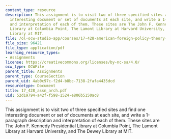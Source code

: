 ```yaml
---
content_type: resource
description: This assignment is to visit two of three specified sites and find one
  interesting document or set of documents at each site, and write a 1-paragraph description
  and interpretation of each of them. These sites are The John F. Kennedy Presidential
  Library at Columbia Point, The Lamont Library at Harvard University, and The Dewey
  Library at MIT.
file: /ol-ocw-studio-app/courses/17-428-american-foreign-policy-theory-and-method-fall-2004/52d19794a42ff5981524e806b5150ac8_17_428_assn_arch.pdf
file_size: 96421
file_type: application/pdf
learning_resource_types:
- Assignments
license: https://creativecommons.org/licenses/by-nc-sa/4.0/
ocw_type: OCWFile
parent_title: Assignments
parent_type: CourseSection
parent_uid: 4ab0c97c-f2d4-b8bc-7138-2fafa4435dcd
resourcetype: Document
title: 17_428_assn_arch.pdf
uid: 52d19794-a42f-f598-1524-e806b5150ac8
---
```

This assignment is to visit two of three specified sites and find one interesting document or set of documents at each site, and write a 1-paragraph description and interpretation of each of them. These sites are The John F. Kennedy Presidential Library at Columbia Point, The Lamont Library at Harvard University, and The Dewey Library at MIT.